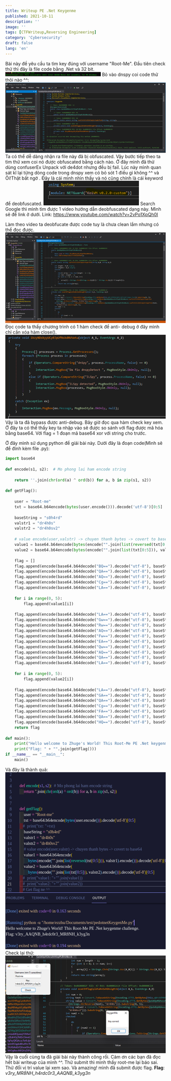 ```yaml
---
title: Writeup PE .Net Keygenme
published: 2021-10-11   
description: ''
image: ''
tags: [CTFWriteup,Reversing Engineering]
category: 'Cybersecurity'
draft: false 
lang: 'en'
---
```


Bài này đề yêu cầu ta tìm key đúng với username "Root-Me".
Đầu tiên check thử thì đây là file code bằng .Net và 32 bit.
![alt text](image.png)
Bỏ vào dnspy coi code thử thôi nào ^^:
![alt text](image-1.png)
Ta có thể dễ dàng nhận ra file này đã bị obfuscated.
Vậy bước tiếp theo ta tìm thử xem coi nó được obfuscated bằng cách nào. Ở đây mình đã thử dùng confuserEx Unpack với de4dot nhưng đều bị fail. Lúc này mình quan sát kĩ lại từng dòng code trong dnspy xem có bỏ sót 1 điều gì không ^^ và Ôi!Thật  bất ngờ  . Đây là cái mình nhìn thấy và nó cũng chính là cái keyword để deobfuscated.
![alt text](image-2.png)
Search Google thì mình tìm được 1 video hướng dẫn deobfuscated dạng này. Mình sẽ để link ở dưới.
Link: https://www.youtube.com/watch?v=2vPo1XpQh0I

Làm theo video ta deobfucate được code tuy là chưa clean lắm nhưng có thể đọc được.
![alt text](image-3.png)
Đọc code ta thấy chương trình có 1 hàm check để anti- debug ở đây mình chỉ cần xóa hàm close().
![alt text](image-4.png)
Vậy là ta đã bypass được anti-debug. Bây giờ đọc qua hàm check key xem. Ở đây ta có thể thấy key ta nhập vào sẽ được so sánh với flag được mã hóa bằng base64. Với flag = 1 đoạn mã base64 xor với string cho trước.

Ở đây mình sử dụng python để giải bài này. Dưới đây là đoạn code(Mình sẽ để đính kèm file .py):
```python
import base64

def encode(s1, s2):  # Mo phong lai ham encode string

    return ''.join(chr(ord(a) ^ ord(b)) for a, b in zip(s1, s2))

def getFlag():

    user = "Root-me"
    txt = base64.b64encode(bytes(user.encode())).decode('utf-8')[0:5]

    baseString = "s0h4rd"
    valstr1 = "dr4h0s"
    valstr2 = "dr4h0sv2"

    # value encode(user,valstr) -> chuyen thanh bytes -> covert to base64
    value1 = base64.b64encode(bytes(encode("".join(list(reversed(txt[0:5]))), valstr1).encode())).decode('utf-8')[0:5]
    value2 = base64.b64encode(bytes(encode("".join(list(txt[0:5])), valstr2).encode())).decode('utf-8')[0:5]

    flag = []
    flag.append(encode(base64.b64decode("BQ==").decode("utf-8"), baseString))
    flag.append(encode(base64.b64decode("QA==").decode("utf-8"), baseString))
    flag.append(encode(base64.b64decode("AQ==").decode("utf-8"), baseString))
    flag.append(encode(base64.b64decode("Cg==").decode("utf-8"), baseString))
    flag.append(encode(base64.b64decode("LA==").decode("utf-8"), baseString))

    for i in range(0, 5):
        flag.append(value1[i])

    flag.append(encode(base64.b64decode("LA==").decode("utf-8"), baseString))
    flag.append(encode(base64.b64decode("Gw==").decode("utf-8"), baseString))
    flag.append(encode(base64.b64decode("Rw==").decode("utf-8"), baseString))
    flag.append(encode(base64.b64decode("AQ==").decode("utf-8"), baseString))
    flag.append(encode(base64.b64decode("Fw==").decode("utf-8"), baseString))
    flag.append(encode(base64.b64decode("EA==").decode("utf-8"), baseString))
    flag.append(encode(base64.b64decode("Qw==").decode("utf-8"), baseString))
    flag.append(encode(base64.b64decode("AQ==").decode("utf-8"), baseString))
    flag.append(encode(base64.b64decode("QA==").decode("utf-8"), baseString))
    flag.append(encode(base64.b64decode("LA==").decode("utf-8"), baseString))

    for i in range(0, 5):
        flag.append(value2[i])

    flag.append(encode(base64.b64decode("LA==").decode("utf-8"), baseString))
    flag.append(encode(base64.b64decode("GA==").decode("utf-8"), baseString))
    flag.append(encode(base64.b64decode("QA==").decode("utf-8"), baseString))
    flag.append(encode(base64.b64decode("Cg==").decode("utf-8"), baseString))
    flag.append(encode(base64.b64decode("FA==").decode("utf-8"), baseString))
    flag.append(encode(base64.b64decode("QA==").decode("utf-8"), baseString))
    flag.append(encode(base64.b64decode("HQ==").decode("utf-8"), baseString))
    return flag

def main():
    print("Hello welcome to Zhuge's World! This Root-Me PE .Net keygenme challenge.")
    print("Flag: " + "".join(getFlag()))
if __name__ == "__main__":
    main()
```
Và đây là thành quả:
![alt text](image-5.png)
Check lại thử:
![alt text](image-6.png)
Vậy là cuối cùng ta đã giải bài này thành công rồi. Cảm ơn các bạn đã đọc hết bài writeup của mình ^^.
Thử submit thì mình thấy root-me lại báo sai. Thử đổi vị trí value lại xem sao. Và amazing! mình đã submit được flag.
**Flag**: *v3ry_MR8NH_h4rdc0r3_AAQNB_k3yg3n*